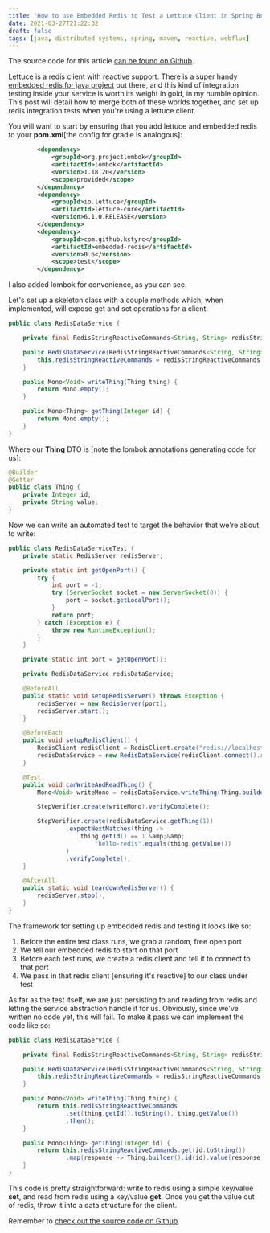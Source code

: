 ```yaml
---
title: "How to use Embedded Redis to Test a Lettuce Client in Spring Boot Webflux"
date: 2021-03-27T21:22:32
draft: false
tags: [java, distributed systems, spring, maven, reactive, webflux]
---
```


The source code for this article [can be found on Github](https://github.com/nfisher23/reactive-programming-webflux/tree/master/reactive-redis).

[Lettuce](https://github.com/lettuce-io/lettuce-core) is a redis client with reactive support. There is a super handy [embedded redis for java project](https://github.com/kstyrc/embedded-redis) out there, and this kind of integration testing inside your service is worth its weight in gold, in my humble opinion. This post will detail how to merge both of these worlds together, and set up redis integration tests when you're using a lettuce client.

You will want to start by ensuring that you add lettuce and embedded redis to your **pom.xml**\[the config for gradle is analogous\]:

```xml
        <dependency>
            <groupId>org.projectlombok</groupId>
            <artifactId>lombok</artifactId>
            <version>1.18.20</version>
            <scope>provided</scope>
        </dependency>
        <dependency>
            <groupId>io.lettuce</groupId>
            <artifactId>lettuce-core</artifactId>
            <version>6.1.0.RELEASE</version>
        </dependency>
        <dependency>
            <groupId>com.github.kstyrc</groupId>
            <artifactId>embedded-redis</artifactId>
            <version>0.6</version>
            <scope>test</scope>
        </dependency>

```

I also added lombok for convenience, as you can see.

Let's set up a skeleton class with a couple methods which, when implemented, will expose get and set operations for a client:

```java
public class RedisDataService {

    private final RedisStringReactiveCommands<String, String> redisStringReactiveCommands;

    public RedisDataService(RedisStringReactiveCommands<String, String> redisStringReactiveCommands) {
        this.redisStringReactiveCommands = redisStringReactiveCommands;
    }

    public Mono<Void> writeThing(Thing thing) {
        return Mono.empty();
    }

    public Mono<Thing> getThing(Integer id) {
        return Mono.empty();
    }
}

```

Where our **Thing** DTO is \[note the lombok annotations generating code for us\]:

```java
@Builder
@Getter
public class Thing {
    private Integer id;
    private String value;
}

```

Now we can write an automated test to target the behavior that we're about to write:

```java
public class RedisDataServiceTest {
    private static RedisServer redisServer;

    private static int getOpenPort() {
        try {
            int port = -1;
            try (ServerSocket socket = new ServerSocket(0)) {
                port = socket.getLocalPort();
            }
            return port;
        } catch (Exception e) {
            throw new RuntimeException();
        }
    }

    private static int port = getOpenPort();

    private RedisDataService redisDataService;

    @BeforeAll
    public static void setupRedisServer() throws Exception {
        redisServer = new RedisServer(port);
        redisServer.start();
    }

    @BeforeEach
    public void setupRedisClient() {
        RedisClient redisClient = RedisClient.create("redis://localhost:" + port);
        redisDataService = new RedisDataService(redisClient.connect().reactive());
    }

    @Test
    public void canWriteAndReadThing() {
        Mono<Void> writeMono = redisDataService.writeThing(Thing.builder().id(1).value("hello-redis").build());

        StepVerifier.create(writeMono).verifyComplete();

        StepVerifier.create(redisDataService.getThing(1))
                .expectNextMatches(thing ->
                    thing.getId() == 1 &amp;&amp;
                        "hello-redis".equals(thing.getValue())
                )
                .verifyComplete();
    }

    @AfterAll
    public static void teardownRedisServer() {
        redisServer.stop();
    }
}

```

The framework for setting up embedded redis and testing it looks like so:

1. Before the entire test class runs, we grab a random, free open port
2. We tell our embedded redis to start on that port
3. Before each test runs, we create a redis client and tell it to connect to that port
4. We pass in that redis client \[ensuring it's reactive\] to our class under test

As far as the test itself, we are just persisting to and reading from redis and letting the service abstraction handle it for us. Obviously, since we've written no code yet, this will fail. To make it pass we can implement the code like so:

```java
public class RedisDataService {

    private final RedisStringReactiveCommands<String, String> redisStringReactiveCommands;

    public RedisDataService(RedisStringReactiveCommands<String, String> redisStringReactiveCommands) {
        this.redisStringReactiveCommands = redisStringReactiveCommands;
    }

    public Mono<Void> writeThing(Thing thing) {
        return this.redisStringReactiveCommands
                .set(thing.getId().toString(), thing.getValue())
                .then();
    }

    public Mono<Thing> getThing(Integer id) {
        return this.redisStringReactiveCommands.get(id.toString())
                .map(response -> Thing.builder().id(id).value(response).build());
    }
}

```

This code is pretty straightforward: write to redis using a simple key/value **set**, and read from redis using a key/value **get**. Once you get the value out of redis, throw it into a data structure for the client.

Remember to [check out the source code on Github](https://github.com/nfisher23/reactive-programming-webflux/tree/master/reactive-redis).
